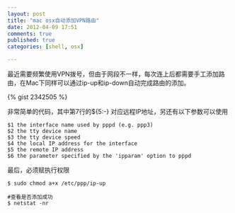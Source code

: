 ```yaml
---
layout: post
title: "mac osx自动添加VPN路由"
date: 2012-04-09 17:51
comments: true
published: true
categories: [shell, osx]

---
```


最近需要频繁使用VPN拨号，但由于网段不一样，每次连上后都需要手工添加路由，在Mac下同样可以通过ip-up和ip-down自动完成路由的添加。

{% gist 2342505 %}

非常简单的代码，其中第7行的${5:-} 对应远程IP地址，另还有以下参数可以使用
	
	$1 the interface name used by pppd (e.g. ppp3)
	$2 the tty device name
	$3 the tty device speed
	$4 the local IP address for the interface
	$5 the remote IP address
	$6 the parameter specified by the 'ipparam' option to pppd
	
最后，必须赋执行权限

```
$ sudo chmod a+x /etc/ppp/ip-up

#查看是否添加成功
$ netstat -nr
```

